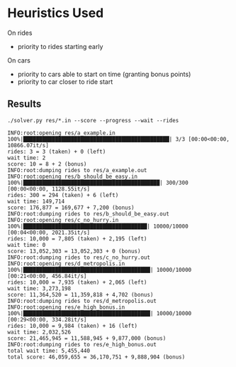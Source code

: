# Heuristics Used

On rides

* priority to rides starting early

On cars

* priority to cars able to start on time (granting bonus points)
* priority to car closer to ride start

## Results

`./solver.py res/*.in --score --progress --wait --rides`

```
INFO:root:opening res/a_example.in
100%|██████████████████████████████████████████████| 3/3 [00:00<00:00, 10866.07it/s]
rides: 3 = 3 (taken) + 0 (left)
wait time: 2
score: 10 = 8 + 2 (bonus)
INFO:root:dumping rides to res/a_example.out
INFO:root:opening res/b_should_be_easy.in
100%|███████████████████████████████████████████| 300/300 [00:00<00:00, 1128.55it/s]
rides: 300 = 294 (taken) + 6 (left)
wait time: 149,714
score: 176,877 = 169,677 + 7,200 (bonus)
INFO:root:dumping rides to res/b_should_be_easy.out
INFO:root:opening res/c_no_hurry.in
100%|███████████████████████████████████████| 10000/10000 [00:04<00:00, 2021.35it/s]
rides: 10,000 = 7,805 (taken) + 2,195 (left)
wait time: 0
score: 13,052,303 = 13,052,303 + 0 (bonus)
INFO:root:dumping rides to res/c_no_hurry.out
INFO:root:opening res/d_metropolis.in
100%|████████████████████████████████████████| 10000/10000 [00:21<00:00, 456.84it/s]
rides: 10,000 = 7,935 (taken) + 2,065 (left)
wait time: 3,273,198
score: 11,364,520 = 11,359,818 + 4,702 (bonus)
INFO:root:dumping rides to res/d_metropolis.out
INFO:root:opening res/e_high_bonus.in
100%|████████████████████████████████████████| 10000/10000 [00:29<00:00, 334.28it/s]
rides: 10,000 = 9,984 (taken) + 16 (left)
wait time: 2,032,526
score: 21,465,945 = 11,588,945 + 9,877,000 (bonus)
INFO:root:dumping rides to res/e_high_bonus.out
total wait time: 5,455,440
total score: 46,059,655 = 36,170,751 + 9,888,904 (bonus)
```
